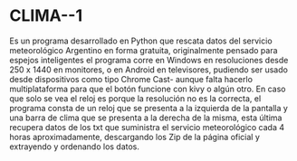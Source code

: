 # CLIMA--1
Es un programa desarrollado en Python que rescata datos del servicio meteorológico Argentino en forma gratuita, originalmente pensado para espejos inteligentes el programa corre en Windows en resoluciones desde 250 x 1440 en monitores, o en Android en televisores, pudiendo ser usado desde dispositivos como tipo Chrome Cast- aunque falta hacerlo multiplataforma para que el botón funcione con kivy o algún otro. En caso que solo se vea el reloj es porque la resolución no es la correcta, el programa consta de un reloj que se presenta a la izquierda de la pantalla y una barra de clima que se presenta a la derecha de la misma, esta última recupera datos de los txt que suministra el servicio meteorológico cada 4 horas aproximadamente, descargando los Zip de la página oficial y extrayendo y ordenando los datos.
